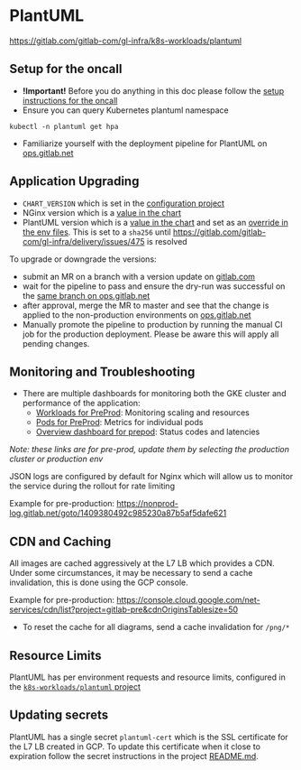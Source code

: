 # PlantUML

https://gitlab.com/gitlab-com/gl-infra/k8s-workloads/plantuml

## Setup for the oncall

- **!Important!** Before you do anything in this doc please follow the [setup instructions for the oncall](https://gitlab.com/gitlab-com/runbooks/blob/master/howto/k8s-operations.md)
- Ensure you can query Kubernetes plantuml namespace

```
kubectl -n plantuml get hpa
```
- Familiarize yourself with the deployment pipeline for PlantUML on [ops.gitlab.net](https://ops.gitlab.net/gitlab-com/gl-infra/k8s-workloads/plantuml)

## Application Upgrading

* `CHART_VERSION` which is set in the [configuration project](https://gitlab.com/gitlab-com/gl-infra/k8s-workloads/plantuml/blob/7850985e67984d363b31ed888674325fab84e03b/CHART_VERSION)
* NGinx version which is a [value in the chart](https://gitlab.com/gitlab-org/charts/plantuml/blob/8d080485f58020a08b75a889f1fb81159fa93195/values.yaml#L18)
* PlantUML version which is a [value in the chart](https://gitlab.com/gitlab-org/charts/plantuml/blob/8d080485f58020a08b75a889f1fb81159fa93195/values.yaml#L13) and set as an [override in the env files](https://gitlab.com/gitlab-com/gl-infra/k8s-workloads/plantuml/blob/a610ec027f02e07312a33add1f333df409ca978e/gprd.yaml#L10). This is set to a `sha256` until https://gitlab.com/gitlab-com/gl-infra/delivery/issues/475 is resolved

To upgrade or downgrade the versions:

- submit an MR on a branch with a version update on
  [gitlab.com](https://gitlab.com/gitlab-com/gl-infra/k8s-workloads/plantuml)
- wait for the pipeline to pass and ensure the dry-run was successful on the
  [same branch on ops.gitlab.net](https://ops.gitlab.net/gitlab-com/gl-infra/k8s-workloads/plantuml)
- after approval, merge the MR to master and see that the change is applied to
  the non-production environments on [ops.gitlab.net](https://ops.gitlab.net/gitlab-com/gl-infra/k8s-workloads/plantuml)
- Manually promote the pipeline to production by running the manual CI job for
  the production deployment. Please be aware this will apply all pending changes.

## Monitoring and Troubleshooting

* There are multiple dashboards for monitoring both the GKE cluster and
  performance of the application:
  * [Workloads for PreProd](https://dashboards.gitlab.net/d/kubernetes-resources-workload/kubernetes-compute-resources-workload?orgId=1&refresh=10s&var-datasource=Global&var-cluster=pre-gitlab-gke&var-namespace=plantuml&var-workload=plantuml&var-type=deployment): Monitoring scaling and resources
  * [Pods for PreProd](https://dashboards.gitlab.net/d/kubernetes-resources-pod/kubernetes-compute-resources-pod?orgId=1&refresh=10s&var-datasource=Global&var-cluster=pre-gitlab-gke&var-namespace=plantuml&var-pod=plantuml-7f6b9b6894-nwzfm): Metrics for individual pods
  * [Overview dashboard for prepod](https://dashboards.gitlab.net/d/plantuml-main/plantuml-overview?orgId=1&var-PROMETHEUS_DS=Global&var-environment=pre&var-cluster=pre-gitlab-gke): Status codes and latencies

_Note: these links are for pre-prod, update them by selecting the production cluster or production env_

JSON logs are configured by default for Nginx which will allow us to monitor the
service during the rollout for rate limiting

Example for pre-production: https://nonprod-log.gitlab.net/goto/1409380492c985230a87b5af5dafe621

## CDN and Caching

All images are cached aggressively at the L7 LB which provides a CDN. Under some
circumstances, it may be necessary to send a cache invalidation, this is done
using the GCP console.

Example for pre-production: https://console.cloud.google.com/net-services/cdn/list?project=gitlab-pre&cdnOriginsTablesize=50

* To reset the cache for all diagrams, send a cache invalidation for `/png/*`

## Resource Limits

PlantUML has per environment requests and resource limits, configured in the
[`k8s-workloads/plantuml` project](https://gitlab.com/gitlab-com/gl-infra/k8s-workloads/plantuml/blob/7850985e67984d363b31ed888674325fab84e03b/pre.yaml#L14-20)

## Updating secrets

PlantUML has a single secret `plantuml-cert` which is the SSL certificate for
the L7 LB created in GCP. To update this certificate when it close to expiration
follow the secret instructions in the project
[README.md](https://gitlab.com/gitlab-com/gl-infra/k8s-workloads/plantuml/blob/c821508531a7610722174430eb63cfe1b9891304/README.md).

